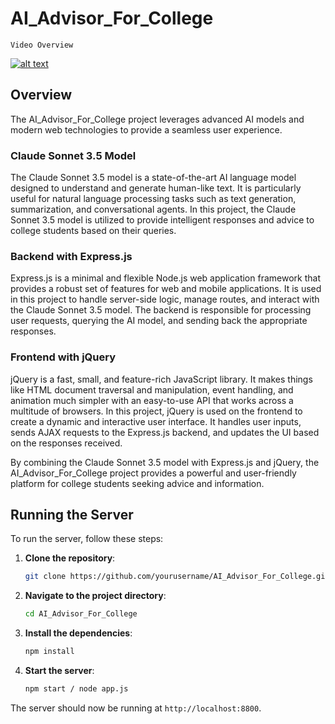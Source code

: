 # AI_Advisor_For_College

`Video Overview` 

[![alt text](https://i9.ytimg.com/vi/KR56J_FQccg/mqdefault.jpg?sqp=CNyj37gG-oaymwEmCMACELQB8quKqQMa8AEB-AH-CYAC0AWKAgwIABABGEMgVihlMA8=&rs=AOn4CLADMTBTz5mDaXc-pWuehWKUybjpfQ)](https://youtu.be/KR56J_FQccg)

## Overview

The AI_Advisor_For_College project leverages advanced AI models and modern web technologies to provide a seamless user experience. 

### Claude Sonnet 3.5 Model

The Claude Sonnet 3.5 model is a state-of-the-art AI language model designed to understand and generate human-like text. It is particularly useful for natural language processing tasks such as text generation, summarization, and conversational agents. In this project, the Claude Sonnet 3.5 model is utilized to provide intelligent responses and advice to college students based on their queries.

### Backend with Express.js

Express.js is a minimal and flexible Node.js web application framework that provides a robust set of features for web and mobile applications. It is used in this project to handle server-side logic, manage routes, and interact with the Claude Sonnet 3.5 model. The backend is responsible for processing user requests, querying the AI model, and sending back the appropriate responses.

### Frontend with jQuery

jQuery is a fast, small, and feature-rich JavaScript library. It makes things like HTML document traversal and manipulation, event handling, and animation much simpler with an easy-to-use API that works across a multitude of browsers. In this project, jQuery is used on the frontend to create a dynamic and interactive user interface. It handles user inputs, sends AJAX requests to the Express.js backend, and updates the UI based on the responses received.

By combining the Claude Sonnet 3.5 model with Express.js and jQuery, the AI_Advisor_For_College project provides a powerful and user-friendly platform for college students seeking advice and information.





## Running the Server
To run the server, follow these steps:

1. **Clone the repository**:
    ```sh
    git clone https://github.com/yourusername/AI_Advisor_For_College.git
    ```
2. **Navigate to the project directory**:
    ```sh
    cd AI_Advisor_For_College
    ```
3. **Install the dependencies**:
    ```sh
    npm install
    ```
4. **Start the server**:
    ```sh
    npm start / node app.js
    ```

The server should now be running at `http://localhost:8800`.

